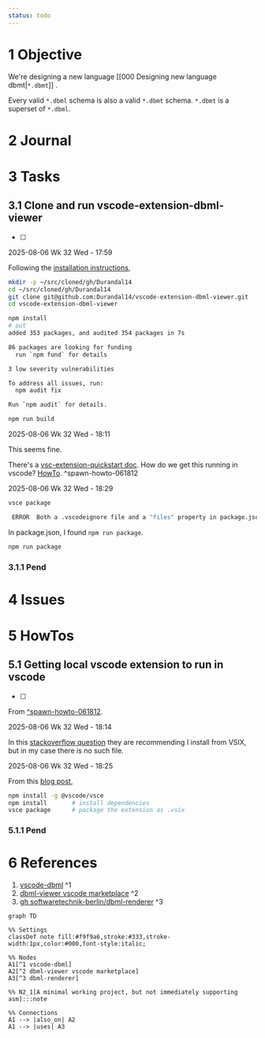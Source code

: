 ```yaml
---
status: todo
---
```


# 1 Objective

We're designing a new language \[\[000 Designing new language dbmt|`*.dbmt`\]\] .

Every valid `*.dbml` schema is also a valid `*.dbmt` schema. `*.dbmt` is a superset of `*.dbml`.

# 2 Journal

# 3 Tasks

## 3.1 Clone and run vscode-extension-dbml-viewer

* [ ] 

2025-08-06 Wk 32 Wed - 17:59

Following the [installation instructions](https://github.com/Durandal14/vscode-extension-dbml-viewer?tab=readme-ov-file#installation),

````sh
mkdir -p ~/src/cloned/gh/Durandal14
cd ~/src/cloned/gh/Durandal14
git clone git@github.com:Durandal14/vscode-extension-dbml-viewer.git
cd vscode-extension-dbml-viewer
````

````sh
npm install
# out
added 353 packages, and audited 354 packages in 7s

86 packages are looking for funding
  run `npm fund` for details

3 low severity vulnerabilities

To address all issues, run:
  npm audit fix

Run `npm audit` for details.
````

````sh
npm run build
````

2025-08-06 Wk 32 Wed - 18:11

This seems fine.

There's a [vsc-extension-quickstart doc](https://github.com/Durandal14/vscode-extension-dbml-viewer/blob/main/vsc-extension-quickstart.md). How do we get this running in vscode? [HowTo](000%20Fork%20Vscode%20Extension%20DBML%20Live%20Preview%20to%20support%20DBMT.md#51-getting-local-vscode-extension-to-run-in-vscode). <a name="spawn-howto-061812" />^spawn-howto-061812

2025-08-06 Wk 32 Wed - 18:29

````sh
vsce package

 ERROR  Both a .vscodeignore file and a "files" property in package.json were found. VSCE does not support combining both strategies. Either remove the .vscodeignore file or the "files" property in package.json.
````

In package.json, I found `npm run package`.

````sh
npm run package
````

### 3.1.1 Pend

# 4 Issues

# 5 HowTos

## 5.1 Getting local vscode extension to run in vscode

* [ ] 

From [^spawn-howto-061812](000%20Fork%20Vscode%20Extension%20DBML%20Live%20Preview%20to%20support%20DBMT.md#spawn-howto-061812).

2025-08-06 Wk 32 Wed - 18:14

In this [stackoverflow question](https://stackoverflow.com/questions/42017617/how-can-i-install-vs-code-extension-manually) they are recommending I install from VSIX, but in my case there is no such file.

2025-08-06 Wk 32 Wed - 18:25

From this [blog post](https://mehmetbaykar.com/posts/how-to-install-vscode-extension-from-your-custom-or-local-repo/),

````sh
npm install -g @vscode/vsce
npm install       # install dependencies
vsce package      # package the extension as .vsix
````

### 5.1.1 Pend

# 6 References

1. [vscode-dbml](https://github.com/Durandal14/vscode-extension-dbml-viewer) ^1
1. [dbml-viewer vscode marketplace](https://marketplace.visualstudio.com/items?itemName=nicolas-liger.dbml-viewer) ^2
1. [gh softwaretechnik-berlin/dbml-renderer](https://github.com/softwaretechnik-berlin/dbml-renderer/) <a name="3" />^3

````mermaid
graph TD

%% Settings
classDef note fill:#f9f9a6,stroke:#333,stroke-width:1px,color:#000,font-style:italic;

%% Nodes
A1[^1 vscode-dbml]
A2[^2 dbml-viewer vscode marketplace]
A3[^3 dbml-renderer]

%% N2_1[A minimal working project, but not immediately supporting asm]:::note

%% Connections
A1 --> |also_on| A2
A1 --> |uses| A3
````
